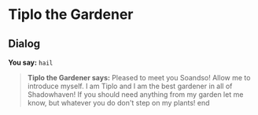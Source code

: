 # Tiplo the Gardener


## Dialog

**You say:** `hail`



>**Tiplo the Gardener says:** Pleased to meet you Soandso! Allow me to introduce myself.  I am Tiplo and I am the best gardener in all of Shadowhaven! If you should need anything from my garden let me know, but whatever you do don't step on my plants!
end
